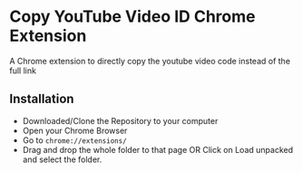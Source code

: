 # Copy YouTube Video ID Chrome Extension
A Chrome extension to directly copy the youtube video code instead of the full link

## Installation
- Downloaded/Clone the Repository to your computer
- Open your Chrome Browser
- Go to `chrome://extensions/`
- Drag and drop the whole folder to that page OR Click on Load unpacked and select the folder.

